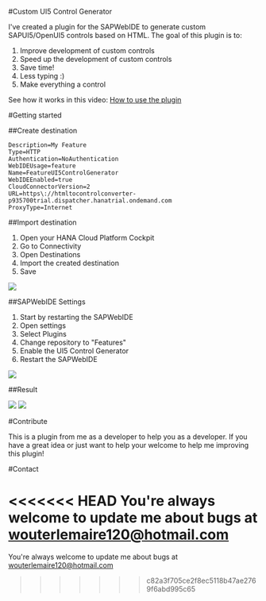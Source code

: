 #Custom UI5 Control Generator

I've created a plugin for the SAPWebIDE to generate custom SAPUI5/OpenUI5 controls based on HTML. The goal of this plugin is to:
1. Improve development of custom controls
2. Speed up the development of custom controls
3. Save time! 
4. Less typing :)
5. Make everything a control

See how it works in this video: <a href="https://youtu.be/9FdPw-26fSg" target="_blank">How to use the plugin</a>



#Getting started

##Create destination

```
Description=My Feature
Type=HTTP
Authentication=NoAuthentication
WebIDEUsage=feature
Name=FeatureUI5ControlGenerator
WebIDEEnabled=true
CloudConnectorVersion=2
URL=https\://htmltocontrolconverter-p935700trial.dispatcher.hanatrial.ondemand.com
ProxyType=Internet
```

##Import destination

1. Open your HANA Cloud Platform Cockpit
2. Go to Connectivity
3. Open Destinations
4. Import the created destination
5. Save
 
<img src="https://github.com/lemaiwo/CustomControlGenerator/blob/master/resources/import.png"/>

##SAPWebIDE Settings

1. Start by restarting the SAPWebIDE
2. Open settings
3. Select Plugins
4. Change repository to "Features"
5. Enable the UI5 Control Generator
6. Restart the SAPWebIDE

<img src="https://github.com/lemaiwo/CustomControlGenerator/blob/master/resources/settings.png"/>

##Result

<img src="https://github.com/lemaiwo/CustomControlGenerator/blob/master/resources/result.png"/>

<img src="https://github.com/lemaiwo/CustomControlGenerator/blob/master/resources/result.png"/>

#Contribute

This is a plugin from me as a developer to help you as a developer. If you have a great idea or just want to help your welcome to help me improving this plugin!

#Contact

<<<<<<< HEAD
You're always welcome to update me about bugs at wouterlemaire120@hotmail.com
=======
You're always welcome to update me about bugs at wouterlemaire120@hotmail.com
>>>>>>> c82a3f705ce2f8ec5118b47ae2769f6abd995c65